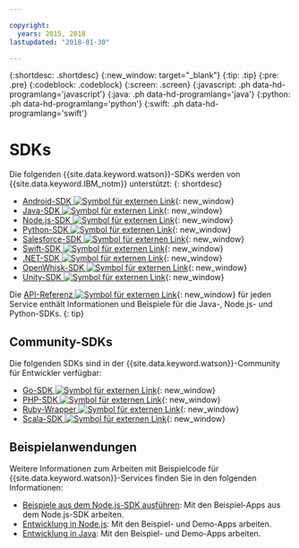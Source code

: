 ```yaml
---

copyright:
  years: 2015, 2018
lastupdated: "2018-01-30"

---
```


{:shortdesc: .shortdesc}
{:new_window: target="_blank"}
{:tip: .tip}
{:pre: .pre}
{:codeblock: .codeblock}
{:screen: .screen}
{:javascript: .ph data-hd-programlang='javascript'}
{:java: .ph data-hd-programlang='java'}
{:python: .ph data-hd-programlang='python'}
{:swift: .ph data-hd-programlang='swift'}

# SDKs

Die folgenden {{site.data.keyword.watson}}-SDKs werden von {{site.data.keyword.IBM_notm}} unterstützt:
{: shortdesc}

* [Android-SDK ![Symbol für externen Link](../../icons/launch-glyph.svg "Symbol für externen Link")](https://github.com/watson-developer-cloud/android-sdk){: new_window}
* [Java-SDK ![Symbol für externen Link](../../icons/launch-glyph.svg "Symbol für externen Link")](https://github.com/watson-developer-cloud/java-sdk){: new_window}
* [Node.js-SDK ![Symbol für externen Link](../../icons/launch-glyph.svg "Symbol für externen Link")](https://github.com/watson-developer-cloud/node-sdk){: new_window}
* [Python-SDK ![Symbol für externen Link](../../icons/launch-glyph.svg "Symbol für externen Link")](https://github.com/watson-developer-cloud/python-sdk){: new_window}
* [Salesforce-SDK ![Symbol für externen Link](../../icons/launch-glyph.svg "Symbol für externen Link")](https://github.com/watson-developer-cloud/salesforce-sdk){: new_window}
* [Swift-SDK ![Symbol für externen Link](../../icons/launch-glyph.svg "Symbol für externen Link")](https://github.com/watson-developer-cloud/swift-sdk){: new_window}
* [.NET-SDK ![Symbol für externen Link](../../icons/launch-glyph.svg "Symbol für externen Link")](https://github.com/watson-developer-cloud/dotnet-standard-sdk){: new_window}
* [OpenWhisk-SDK ![Symbol für externen Link](../../icons/launch-glyph.svg "Symbol für externen Link")](https://github.com/watson-developer-cloud/openwhisk-sdk/){: new_window}
* [Unity-SDK ![Symbol für externen Link](../../icons/launch-glyph.svg "Symbol für externen Link")](https://github.com/watson-developer-cloud/unity-sdk){: new_window}

Die [API-Referenz ![Symbol für externen Link](../../icons/launch-glyph.svg "Symbol für externen Link")](https://console.{DomainName}/developer/watson/documentation){: new_window} für jeden Service enthält Informationen und Beispiele für die Java-, Node.js- und Python-SDKs.
{: tip}

## Community-SDKs

Die folgenden SDKs sind in der {{site.data.keyword.watson}}-Community für Entwickler verfügbar:

* [Go-SDK ![Symbol für externen Link](../../icons/launch-glyph.svg "Symbol für externen Link")](https://github.com/liviosoares/go-watson-sdk){: new_window}
* [PHP-SDK ![Symbol für externen Link](../../icons/launch-glyph.svg "Symbol für externen Link")](https://github.com/CognitiveBuild/WatsonPHPSDK){: new_window}
* [Ruby-Wrapper ![Symbol für externen Link](../../icons/launch-glyph.svg "Symbol für externen Link")](https://github.com/IcaliaLabs?utf8=%E2%9C%93&q=watson&type=&language=ruby){: new_window}
* [Scala-SDK ![Symbol für externen Link](../../icons/launch-glyph.svg "Symbol für externen Link")](https://github.com/kane77/scala-sdk){: new_window}

## Beispielanwendungen

Weitere Informationen zum Arbeiten mit Beispielcode für {{site.data.keyword.watson}}-Services finden Sie in den folgenden Informationen:

* [Beispiele aus dem Node.js-SDK ausführen](/docs/services/watson/running-node-examples.html): Mit den Beispiel-Apps aus dem Node.js-SDK arbeiten.
* [Entwicklung in Node.js](/docs/services/watson/developing-nodejs.html): Mit den Beispiel- und Demo-Apps arbeiten.
* [Entwicklung in Java](/docs/services/watson/developing-java.html): Mit den Beispiel- und Demo-Apps arbeiten.
